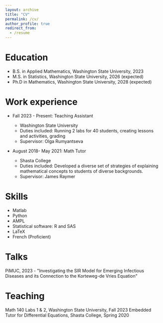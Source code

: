 ```yaml
---
layout: archive
title: "CV"
permalink: /cv/
author_profile: true
redirect_from:
  - /resume
---
```


Education
======
* B.S. in Applied Mathematics, Washington State University, 2023
* M.S. in Statistics, Washington State University, 2026 (expected)
* Ph.D in Mathematics, Washington State University, 2028 (expected)

Work experience
======
* Fall 2023 - Present: Teaching Assistant
  * Washington State University
  * Duties included: Running 2 labs for 40 students, creating lessons and activities, grading
  * Supervisor: Olga Rumyantseva

* August 2018- May 2021: Math Tutor
  * Shasta College
  * Duties included: Developed a diverse set of strategies of explaining mathematical concepts to students of diverse backgrounds.
  * Supervisor: James Raymer
  
Skills
======
* Matlab
* Python
* AMPL
* Statistical software: R and SAS
* LaTeX
* French (Proficient)
  
Talks
======
  PiMUC, 2023 - "Investigating the SIR Model for Emerging Infectious Diseases and its Connection to the Korteweg-de Vries Equation"
  
Teaching
======
  Math 140 Labs 1 & 2, Washington State University, Fall 2023
  Embedded Tutor for Differential Equations, Shasta College, Spring 2020
